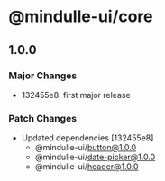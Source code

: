 # @mindulle-ui/core

## 1.0.0

### Major Changes

- 132455e8: first major release

### Patch Changes

- Updated dependencies [132455e8]
  - @mindulle-ui/button@1.0.0
  - @mindulle-ui/date-picker@1.0.0
  - @mindulle-ui/header@1.0.0
